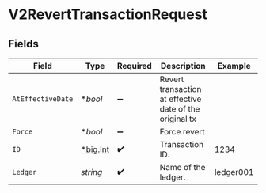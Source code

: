 # V2RevertTransactionRequest


## Fields

| Field                                                   | Type                                                    | Required                                                | Description                                             | Example                                                 |
| ------------------------------------------------------- | ------------------------------------------------------- | ------------------------------------------------------- | ------------------------------------------------------- | ------------------------------------------------------- |
| `AtEffectiveDate`                                       | **bool*                                                 | :heavy_minus_sign:                                      | Revert transaction at effective date of the original tx |                                                         |
| `Force`                                                 | **bool*                                                 | :heavy_minus_sign:                                      | Force revert                                            |                                                         |
| `ID`                                                    | [*big.Int](https://pkg.go.dev/math/big#Int)             | :heavy_check_mark:                                      | Transaction ID.                                         | 1234                                                    |
| `Ledger`                                                | *string*                                                | :heavy_check_mark:                                      | Name of the ledger.                                     | ledger001                                               |